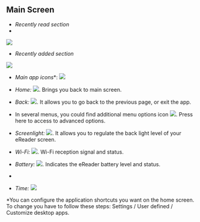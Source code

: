 ## Main Screen

- *Recently read section*
- 
![](http://static.energysistem.com/images/manuals/42091/5499ad09ad922.jpg)

- *Recently added section*

![](http://static.energysistem.com/images/manuals/42091/5499ad1396a0b.jpg)

- *Main app icons**: ![](http://static.energysistem.com/images/manuals/42535/569cd034301b6.jpg)

- *Home:* ![](http://static.energysistem.com/images/manuals/42535/569cd041a4f72.jpg). Brings you back to main screen.

- *Back:* ![](http://static.energysistem.com/images/manuals/42535/569cd03b1ef8f.jpg). It allows you to go back to the previous page, or exit the app.

- In several menus, you could find additional menu options icon ![](http://static.energysistem.com/images/manuals/42535/569d0b104612e.jpg). Press here to access to advanced options.

- *Screenlight:* ![](http://static.energysistem.com/images/manuals/42535/569cd0472bd65.jpg). It allows you to regulate the back light level of your eReader screen.

- *Wi-Fi:* ![](http://static.energysistem.com/images/manuals/42535/569cd05f2844c.jpg). Wi-Fi reception signal and status.

- *Battery:* ![](http://static.energysistem.com/images/manuals/42091/549940f9ab6fb.jpg). Indicates the eReader battery level and status.
- 
- *Time:* ![](http://static.energysistem.com/images/manuals/42091/54994195c2d3e.jpg)

*You can configure the application shortcuts you want on the home screen. To change you have to follow these steps: Settings / User defined / Customize desktop apps.

